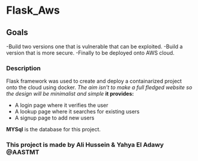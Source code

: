 # Flask_Aws

## Goals
-Build two versions one that is vulnerable that can be exploited.
-Build a version that is more secure. 
-Finally to be deployed onto AWS cloud.

### Description
Flask framework was used to create and deploy a containarized project onto the cloud using docker.
*The aim isn't to make a full fledged website so the design will be minimalist and simple* **it provides:**

- A login page where it verifies the user
- A lookup page where it searches for existing users
- A signup page to add new users

**MYSql** is the database for this project.


### This project is made by Ali Hussein & Yahya El Adawy @AASTMT
